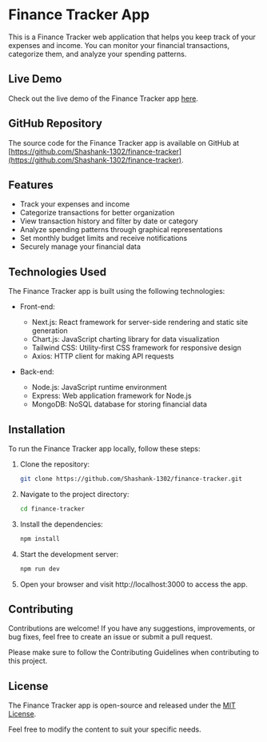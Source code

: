 # Finance Tracker App

This is a Finance Tracker web application that helps you keep track of your expenses and income. You can monitor your financial transactions, categorize them, and analyze your spending patterns.

## Live Demo

Check out the live demo of the Finance Tracker app [here](https://finance-tracker-ten-chi.vercel.app/).

## GitHub Repository

The source code for the Finance Tracker app is available on GitHub at [https://github.com/Shashank-1302/finance-tracker](https://github.com/Shashank-1302/finance-tracker).

## Features

- Track your expenses and income
- Categorize transactions for better organization
- View transaction history and filter by date or category
- Analyze spending patterns through graphical representations
- Set monthly budget limits and receive notifications
- Securely manage your financial data

## Technologies Used

The Finance Tracker app is built using the following technologies:

- Front-end:
  - Next.js: React framework for server-side rendering and static site generation
  - Chart.js: JavaScript charting library for data visualization
  - Tailwind CSS: Utility-first CSS framework for responsive design
  - Axios: HTTP client for making API requests

- Back-end:
  - Node.js: JavaScript runtime environment
  - Express: Web application framework for Node.js
  - MongoDB: NoSQL database for storing financial data

## Installation

To run the Finance Tracker app locally, follow these steps:

1. Clone the repository:

   ```bash
   git clone https://github.com/Shashank-1302/finance-tracker.git
2. Navigate to the project directory:
    ```bash
    cd finance-tracker
3. Install the dependencies:
   ```bash
   npm install
4. Start the development server:
    ```bash
    npm run dev
5. Open your browser and visit http://localhost:3000 to access the app.


## Contributing

Contributions are welcome! If you have any suggestions, improvements, or bug fixes, feel free to create an issue or submit a pull request.

Please make sure to follow the Contributing Guidelines when contributing to this project.

## License
The Finance Tracker app is open-source and released under the [MIT License](LICENSE).


Feel free to modify the content to suit your specific needs.


